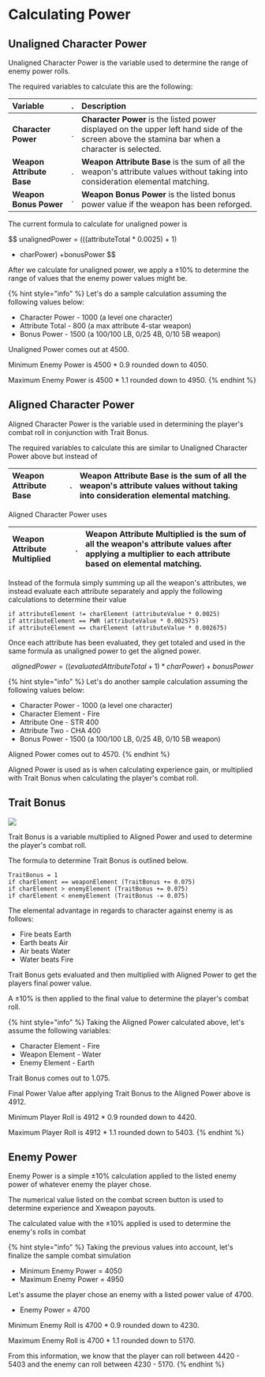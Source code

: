 # Calculating Power

## Unaligned Character Power

Unaligned Character Power is the variable used to determine the range of enemy power rolls.

The required variables to calculate this are the following:

| **Variable** | . | **Description** |
| :--- | :--- | :--- |
| **Character Power** | . | **Character Power** is the listed power displayed on the upper left hand side of the screen above the stamina bar when a character is selected. |
| **Weapon Attribute Base** | . | **Weapon Attribute Base** is the sum of all the weapon's attribute values without taking into consideration elemental matching. |
| **Weapon Bonus Power** | . | **Weapon Bonus Power** is the listed bonus power value if the weapon has been reforged. |

The current formula to calculate for unaligned power is

$$
unalignedPower = (((attributeTotal * 0.0025) + 1)
 * charPower) +bonusPower
$$

After we calculate for unaligned power, we apply a ±10% to determine the range of values that the enemy power values might be.

{% hint style="info" %}
Let's do a sample calculation assuming the following values below:

* Character Power - 1000 \(a level one character\)
* Attribute Total - 800 \(a max attribute 4-star weapon\)
* Bonus Power - 1500 \(a 100/100 LB, 0/25 4B, 0/10 5B weapon\)

Unaligned Power comes out at 4500.

Minimum Enemy Power is 4500 \* 0.9 rounded down to 4050.

Maximum Enemy Power is 4500 \* 1.1 rounded down to 4950.
{% endhint %}

## Aligned Character Power

Aligned Character Power is the variable used in determining the player's combat roll in conjunction with Trait Bonus.

The required variables to calculate this are similar to Unaligned Character Power above but instead of

| **Weapon Attribute Base** | . | **Weapon Attribute Base** is the sum of all the weapon's attribute values without taking into consideration elemental matching. |
| :--- | :--- | :--- |


Aligned Character Power uses

| **Weapon Attribute Multiplied** | . | **Weapon Attribute Multiplied** is the sum of all the weapon's attribute values after applying a multiplier to each attribute based on elemental matching. |
| :--- | :--- | :--- |


Instead of the formula simply summing up all the weapon's attributes, we instead evaluate each attribute separately and apply the following calculations to determine their value

```text
if attributeElement != charElement (attributeValue * 0.0025)
if attributeElement == PWR (attributeValue * 0.002575)
if attributeElement == charElement (attributeValue * 0.002675)
```

Once each attribute has been evaluated, they get totaled and used in the same formula as unaligned power to get the aligned power.

$$
alignedPower = ((evaluatedAttributeTotal + 1) * charPower) + bonusPower
$$

{% hint style="info" %}
Let's do another sample calculation assuming the following values below:

* Character Power - 1000 \(a level one character\)
* Character Element - Fire
* Attribute One - STR 400
* Attribute Two - CHA 400
* Bonus Power - 1500 \(a 100/100 LB, 0/25 4B, 0/10 5B weapon\)

Aligned Power comes out to 4570.
{% endhint %}

Aligned Power is used as is when calculating experience gain, or multiplied with Trait Bonus when calculating the player's combat roll.

## Trait Bonus

![](../../.gitbook/assets/trait-bonus.png)

Trait Bonus is a variable multiplied to Aligned Power and used to determine the player's combat roll.

The formula to determine Trait Bonus is outlined below.

```text
TraitBonus = 1
if charElement == weaponElement (TraitBonus += 0.075)
if charElement > enemyElement (TraitBonus += 0.075)
if charElement < enemyElement (TraitBonus -= 0.075)
```

The elemental advantage in regards to character against enemy is as follows:

* Fire beats Earth
* Earth beats Air
* Air beats Water
* Water beats Fire

Trait Bonus gets evaluated and then multiplied with Aligned Power to get the players final power value.

A ±10% is then applied to the final value to determine the player's combat roll.

{% hint style="info" %}
Taking the Aligned Power calculated above, let's assume the following variables:

* Character Element - Fire
* Weapon Element - Water
* Enemy Element - Earth

Trait Bonus comes out to 1.075.

Final Power Value after applying Trait Bonus to the Aligned Power above is 4912.

Minimum Player Roll is 4912 \* 0.9 rounded down to 4420.

Maximum Player Roll is 4912 \* 1.1 rounded down to 5403.
{% endhint %}

## Enemy Power

Enemy Power is a simple ±10% calculation applied to the listed enemy power of whatever enemy the player chose.

The numerical value listed on the combat screen button is used to determine experience and Xweapon payouts.

The calculated value with the ±10% applied is used to determine the enemy's rolls in combat

{% hint style="info" %}
Taking the previous values into account, let's finalize the sample combat simulation

* Minimum Enemy Power = 4050
* Maximum Enemy Power = 4950

Let's assume the player chose an enemy with a listed power value of 4700.

* Enemy Power = 4700

Minimum Enemy Roll is 4700 \* 0.9 rounded down to 4230.

Maximum Enemy Roll is 4700 \* 1.1 rounded down to 5170.

From this information, we know that the player can roll between 4420 - 5403 and the enemy can roll between 4230 - 5170.
{% endhint %}

